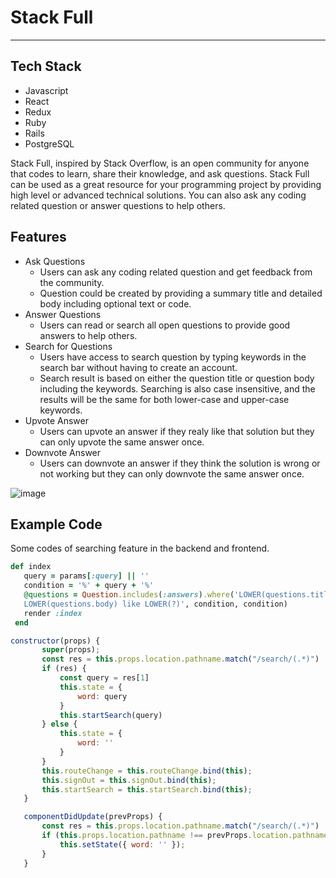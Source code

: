 # Stack Full
____________________________________________________________________________________________________________________________

## Tech Stack

* Javascript
* React
* Redux
* Ruby
* Rails
* PostgreSQL

Stack Full, inspired by Stack Overflow, is an open community for anyone that codes to learn, share their knowledge, and ask questions. Stack Full can be used as a great resource for your programming project by providing high level or advanced technical solutions. You can also ask any coding related question or answer questions to help others.

## Features

* Ask Questions
  * Users can ask any coding related question and get feedback from the community.
  * Question could be created by providing a summary title and detailed body including optional text or code.
* Answer Questions
  * Users can read or search all open questions to provide good answers to help others.
* Search for Questions
  * Users have access to search question by typing keywords in the search bar without having to create an account.
  * Search result is based on either the question title or question body including the keywords. Searching is also case         insensitive, and the results will be the same for both lower-case and upper-case keywords.
* Upvote Answer
  * Users can upvote an answer if they realy like that solution but they can only upvote the same answer once.
* Downvote Answer 
  * Users can downvote an answer if they think the solution is wrong or not working but they can only downvote the same         answer once.

![image](https://user-images.githubusercontent.com/53238880/72640029-dcd3f500-391b-11ea-805b-b94d0d34bff6.png)

## Example Code

Some codes of searching feature in the backend and frontend.

```ruby
def index
   query = params[:query] || ''
   condition = '%' + query + '%'
   @questions = Question.includes(:answers).where('LOWER(questions.title) like LOWER(?) or
   LOWER(questions.body) like LOWER(?)', condition, condition)
   render :index 
 end
 ```
 
 ```javascript
 constructor(props) {
        super(props);
        const res = this.props.location.pathname.match("/search/(.*)")
        if (res) {
            const query = res[1]
            this.state = {
                word: query
            }
            this.startSearch(query)
        } else {
            this.state = {
                word: ''
            }
        }
        this.routeChange = this.routeChange.bind(this);
        this.signOut = this.signOut.bind(this);
        this.startSearch = this.startSearch.bind(this);
    }

    componentDidUpdate(prevProps) {
        const res = this.props.location.pathname.match("/search/(.*)")
        if (this.props.location.pathname !== prevProps.location.pathname && !res) {
            this.setState({ word: '' });
        }
    }
 ```


  

